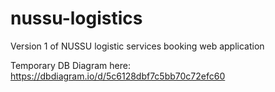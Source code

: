 # nussu-logistics
Version 1 of NUSSU logistic services booking web application

Temporary DB Diagram here:
https://dbdiagram.io/d/5c6128dbf7c5bb70c72efc60
